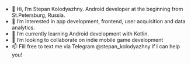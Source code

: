 - 👋 Hi, I’m Stepan Kolodyazhny. Android developer at the beginning from St.Petersburg, Russia.
- 👀 I’m interested in app development, frontend, user acquisition and data analytics.
- 🌱 I’m currently learning Android development with Kotlin.
- 💞️ I’m looking to collaborate on indie mobile game development
- 📫 Fill free to text me via Telegram @stepan_kolodyazhny if I can help you!

<!---
stepan-kolodyazhny/stepan-kolodyazhny is a ✨ special ✨ repository because its `README.md` (this file) appears on your GitHub profile.
You can click the Preview link to take a look at your changes.
--->
